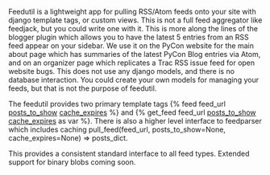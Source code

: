 Feedutil is a lightweight app for pulling RSS/Atom feeds onto your site with django template tags, or custom views. This is not a full feed aggregator like feedjack, but you could write one with it. This is more along the lines of the blogger plugin which allows you to have the latest 5 entries from an RSS feed appear on your sidebar. We use it on the PyCon website for the main about page which has summaries of the latest PyCon Blog entries via Atom, and on an organizer page which replicates a Trac RSS issue feed for open website bugs. This does not use any django models, and there is no database interaction. You could create your own models for managing your feeds, but that is not the purpose of feedutil.

The feedutil provides two primary template tags {% feed feed\_url [posts\_to\_show](posts_to_show.md) [cache\_expires](cache_expires.md) %} and {% get\_feed feed\_url [posts\_to\_show](posts_to_show.md) [cache\_expires](cache_expires.md) as var %}. There is also a higher level interface to feedparser which includes caching pull\_feed(feed\_url, posts\_to\_show=None, cache\_expires=None) => posts\_dict.

This provides a consistent standard interface to all feed types. Extended support for binary blobs coming soon.